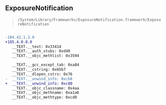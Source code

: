 ## ExposureNotification

> `/System/Library/Frameworks/ExposureNotification.framework/ExposureNotification`

```diff

-184.42.1.3.0
+185.4.0.0.0
   __TEXT.__text: 0x33414
   __TEXT.__auth_stubs: 0xd40
   __TEXT.__objc_methlist: 0x3594

   __TEXT.__gcc_except_tab: 0xa84
   __TEXT.__cstring: 0x65b7
   __TEXT.__dlopen_cstrs: 0x76
-  __TEXT.__unwind_info: 0xcb0
+  __TEXT.__unwind_info: 0xc80
   __TEXT.__objc_classname: 0x4aa
   __TEXT.__objc_methname: 0xa1a6
   __TEXT.__objc_methtype: 0xcd0

```
